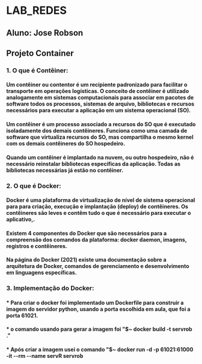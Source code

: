 # LAB_REDES 

## Aluno: Jose Robson

## **Projeto Container**

### 1. O que é Contêiner:
#### Um contêiner ou contentor  é um recipiente padronizado para facilitar o transporte em operações logísticas.  O conceito de contêiner é utilizado analogamente em sistemas computacionais para associar em pacotes de software todos os processos, sistemas de arquivo, bibliotecas e recursos necessários para executar a aplicação em um sistema operacional (SO). 

#### Um contêiner é um processo associado a recursos do SO que é executado isoladamente dos demais contêineres.  Funciona como uma camada de software que virtualiza recursos do SO, mas compartilha o mesmo kernel com os demais contêineres do SO hospedeiro.

#### Quando um contêiner é implantado na nuvem, ou outro hospedeiro, não é necessário reinstalar bibliotecas específicas da aplicação. Todas as bibliotecas necessárias já estão no contêiner.

### 2. O que é Docker:

#### Docker é uma plataforma de virtualização de nível de sistema operacional  para para criação, execução e implantação (deploy) de contêineres. Os contêineres são leves e contêm tudo o que é necessário para executar o aplicativo,.

#### Existem 4 componentes do Docker que são necessários para a compreensão dos comandos da plataforma: docker daemon, imagens, registros e contêineres.

#### Na página do Docker (2021) existe uma documentação sobre a arquitetura de Docker, comandos de gerenciamento e desenvolvimento em linguagens específicas.


### 3. Implementação do Docker:
#### * Para criar o docker foi implementado um Dockerfile para construir a imagem do servidor python, usando a porta escolhida em aula, que foi a porta 61021.
#### * o comando usando para gerar a imagem foi "$~ docker build -t servrob ."
#### * Após criar a imagem usei o comando  "$~ docker run -d -p 61021:61000 -it --rm --name servR servrob 

